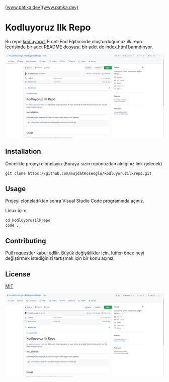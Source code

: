[www.patika.dev](www.patika.dev)

# Kodluyoruz Ilk Repo

Bu repo [kodluyoruz](https://www.kodluyoruz.org/) Front-End Eğitiminde oluşturduğumuz ilk repo. İçerisinde bir adet README dosyası, bir adet de index.html barındırıyor.

![proje resmimiz](img.png)

## Installation
Öncelikle projeyi clonelayın.(Buraya sizin reponuzdan aldığınız link gelecek)

```
git clone https://github.com/mujdatKoseoglu/kodluyoruzilkrepo.git

```
## Usage
Projeyi cloneladıktan sonra Visual Studio Code programında açınız.

Linux için:
```
cd kodluyoruzilkrepo
code .
```

## Contributing
Pull requestler kabul edilir. Büyük değişiklikler için, lütfen önce neyi değiştirmek istediğinizi tartışmak için bir konu açınız.

## License
[MIT](https://opensource.org/licenses/MIT)

![proje resmimiz](img.png)
